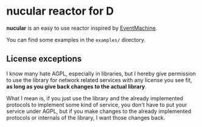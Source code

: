 nucular reactor for D
=====================
**nucular** is an easy to use reactor inspired by [EventMachine](https://github.com/eventmachine/eventmachine).

You can find some examples in the `examples/` directory.

License exceptions
------------------
I know many hate AGPL, especially in libraries, but I hereby give permission to use the library
for network related services with any license you see fit, **as long as you give back changes
to the actual library**.

What I mean is, if you just use the library and the already implemented protocols to implement
some kind of service, you don't have to put your service under AGPL, but if you make changes to
the already implemented protocols or internals of the library, I want those changes back.
